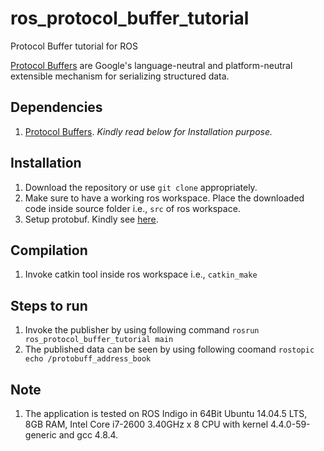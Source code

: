 # ros_protocol_buffer_tutorial
Protocol Buffer tutorial for ROS

[Protocol Buffers](https://developers.google.com/protocol-buffers/) are Google's language-neutral and platform-neutral extensible mechanism for serializing structured data.

## Dependencies
1. [Protocol Buffers](https://developers.google.com/protocol-buffers/). *Kindly read below for Installation purpose.*

## Installation
1. Download the repository or use `git clone` appropriately.
1. Make sure to have a working ros workspace. Place the downloaded code inside source folder i.e., `src` of ros workspace.
1. Setup protobuf. Kindly see [here](lib/README.md.md).

## Compilation
1. Invoke catkin tool inside ros workspace i.e., `catkin_make`

## Steps to run
1. Invoke the publisher by using following command `rosrun ros_protocol_buffer_tutorial main`
1. The published data can be seen by using following coomand `rostopic echo /protobuff_address_book`

## Note
1. The application is tested on ROS Indigo in 64Bit Ubuntu 14.04.5 LTS, 8GB RAM, Intel Core i7-2600 3.40GHz x 8 CPU with kernel 4.4.0-59-generic and gcc 4.8.4.
